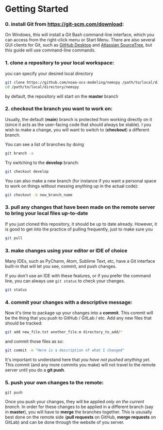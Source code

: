 # Getting Started
### 0. install Git from https://git-scm.com/download:
On Windows, this will install a Git Bash command-line interface, which you can access from the right-click menu or Start Menu. There are also several GUI clients for Git, such as [GitHub Desktop](https://desktop.github.com/) and [Atlassian SourceTree](https://www.sourcetreeapp.com/), but this guide will use command-line commands.

### 1. **clone** a repository to your local workspace:
you can specify your desired local directory
```bash
git clone https://github.com/noaa-ocs-modeling/nemspy /path/to/local/directory/nemspy
cd /path/to/local/directory/nemspy
```
by default, the repository will start on the **master** branch

### 2. **checkout** the branch you want to work on:
Usually, the default (**main**) branch is protected from working directly on it (since it acts as the user-facing code that should always be stable). I you wish to make a change, you will want to switch to (**checkout**) a different branch.

You can see a list of branches by doing
```bash
git branch -a
```

Try switching to the **develop** branch: 
```bash
git checkout develop
```

You can also make a new branch (for instance if you want a personal space to work on things without messing anything up in the actual code):
```bash
git checkout -b new_branch_name
```

### 3. **pull** any changes that have been made on the remote server to bring your local files up-to-date
If you just cloned this repository, it should be up to date already. However, it is good to get into the practice of pulling frequently, just to make sure you 
```bash
git pull
```

### 3. make changes using your editor or IDE of choice
Many IDEs, such as PyCharm, Atom, Sublime Text, etc, have a Git interface built-in that will let you see, commit, and push changes.

If you don't use an IDE with these features, or if you prefer the command line, you can always use `git status` to check your changes.
```bash
git status
```

### 4. **commit** your changes with a descriptive message:
Now it's time to package up your changes into a **commit**. This commit will be the thing that you push to GitHub / GitLab / etc. 
Add any new files that should be tracked:
```bash
git add new_file.txt another_file.m directory_to_add/*
```
and commit those files as so:
```bash
git commit -m "Here is a description of what I changed"
```
It's important to understand here that *you have not pushed anything yet*. This commit (and any more commits you make) will not travel to the remote server until you do a **git push**.

### 5. **push** your own changes to the remote:
```
git push
```
Once you push your changes, they will be applied *only on the current branch*. In order for these changes to be applied in a different branch (say in **master**), you will have to **merge** the branches together. This is ususally best done on the remote side (**pull requests** on GitHub, **merge requests** on GitLab) and can be done through the website of you server.
